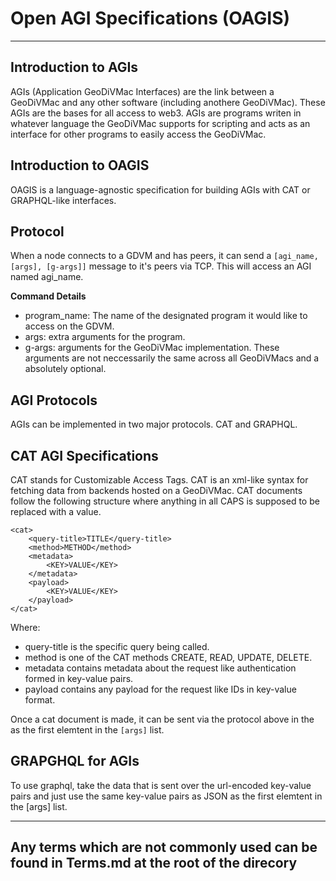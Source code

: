 # Open AGI Specifications (OAGIS)

---

## Introduction to AGIs
AGIs (Application GeoDiVMac Interfaces) are the link between a GeoDiVMac and any other software (including anothere GeoDiVMac). These AGIs are the bases for all access to web3. AGIs are programs writen in whatever language the GeoDiVMac supports for scripting and acts as an interface for other programs to easily access the GeoDiVMac.

## Introduction to OAGIS
OAGIS is a language-agnostic specification for building AGIs with CAT or GRAPHQL-like interfaces. 

## Protocol

When a node connects to a GDVM and has peers, it can send a `[agi_name, [args], [g-args]]` message to it's peers via TCP. This will access an AGI named agi_name.

**Command Details**
- program_name: The name of the designated program it would like to access on the GDVM.
- args: extra arguments for the program.
- g-args: arguments for the GeoDiVMac implementation. These arguments are not neccessarily the same across all GeoDiVMacs and a absolutely optional.

## AGI Protocols
AGIs can be implemented in two major protocols. CAT and GRAPHQL.

## CAT AGI Specifications
CAT stands for Customizable Access Tags. CAT is an xml-like syntax for fetching data from backends hosted on a GeoDiVMac. CAT documents follow the following structure where anything in all CAPS is supposed to be replaced with a value.

```
<cat>
    <query-title>TITLE</query-title>
    <method>METHOD</method>
    <metadata>
        <KEY>VALUE</KEY>
    </metadata>
    <payload>
        <KEY>VALUE</KEY>
    </payload>
</cat>
```

Where:

- query-title is the specific query being called.
- method is one of the CAT methods CREATE, READ, UPDATE, DELETE.
- metadata contains metadata about the request like authentication formed in key-value pairs.
- payload contains any payload for the request like IDs in key-value format.

Once a cat document is made, it can be sent via the protocol above in the as the first elemtent in the `[args]` list.

## GRAPGHQL for AGIs
To use graphql, take the data that is sent over the url-encoded key-value pairs and just use the same key-value pairs as JSON as the first elemtent in the [args] list.

---
## Any terms which are not commonly used can be found in Terms.md at the root of the direcory
